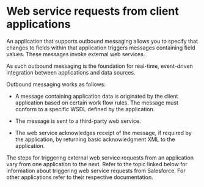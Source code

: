 # Web service requests from client applications 

<head>
  <meta name="guidename" content="Integration"/>
  <meta name="context" content="GUID-fef61ecc-6762-44fc-a12b-69ed045cc179"/>
</head>


An application that supports outbound messaging allows you to specify that changes to fields within that application triggers messages containing field values. These messages invoke external web services.

As such outbound messaging is the foundation for real-time, event-driven integration between applications and data sources.

Outbound messaging works as follows:

-   A message containing application data is originated by the client application based on certain work flow rules. The message must conform to a specific WSDL defined by the application.

-   The message is sent to a third-party web service.

-   The web service acknowledges receipt of the message, if required by the application, by returning basic acknowledgment XML to the application.


The steps for triggering external web service requests from an application vary from one application to the next. Refer to the topic linked below for information about triggering web service requests from Salesforce. For other applications refer to their respective documentation.